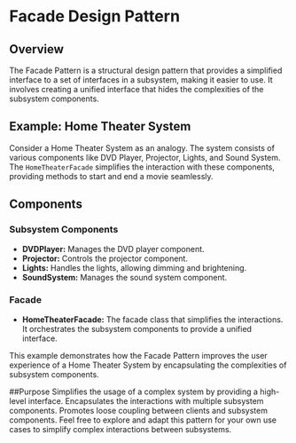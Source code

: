 # Facade Design Pattern

## Overview

The Facade Pattern is a structural design pattern that provides a simplified interface to a set of interfaces in a subsystem, making it easier to use. It involves creating a unified interface that hides the complexities of the subsystem components.

## Example: Home Theater System

Consider a Home Theater System as an analogy. The system consists of various components like DVD Player, Projector, Lights, and Sound System. The `HomeTheaterFacade` simplifies the interaction with these components, providing methods to start and end a movie seamlessly.

## Components

### Subsystem Components

- **DVDPlayer:** Manages the DVD player component.
- **Projector:** Controls the projector component.
- **Lights:** Handles the lights, allowing dimming and brightening.
- **SoundSystem:** Manages the sound system component.

### Facade

- **HomeTheaterFacade:** The facade class that simplifies the interactions. It orchestrates the subsystem components to provide a unified interface.

This example demonstrates how the Facade Pattern improves the user experience of a Home Theater System by encapsulating the complexities of subsystem components.

##Purpose
Simplifies the usage of a complex system by providing a high-level interface.
Encapsulates the interactions with multiple subsystem components.
Promotes loose coupling between clients and subsystem components.
Feel free to explore and adapt this pattern for your own use cases to simplify complex interactions between subsystems.